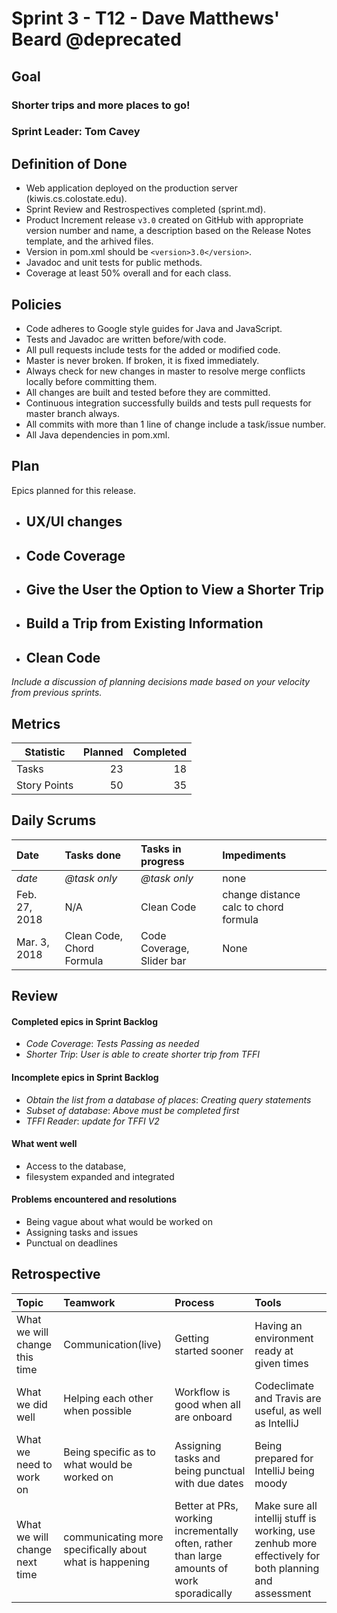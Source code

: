# Sprint 3 - T12 - Dave Matthews' Beard @deprecated

## Goal

### Shorter trips and more places to go!
### Sprint Leader: Tom Cavey

## Definition of Done

* Web application deployed on the production server (kiwis.cs.colostate.edu).
* Sprint Review and Restrospectives completed (sprint.md).
* Product Increment release `v3.0` created on GitHub with appropriate version number and name, a description based on the Release Notes template, and the arhived files.
* Version in pom.xml should be `<version>3.0</version>`.
* Javadoc and unit tests for public methods.
* Coverage at least 50% overall and for each class.

## Policies

* Code adheres to Google style guides for Java and JavaScript.
* Tests and Javadoc are written before/with code.  
* All pull requests include tests for the added or modified code.
* Master is never broken.  If broken, it is fixed immediately.
* Always check for new changes in master to resolve merge conflicts locally before committing them.
* All changes are built and tested before they are committed.
* Continuous integration successfully builds and tests pull requests for master branch always.
* All commits with more than 1 line of change include a task/issue number.
* All Java dependencies in pom.xml.

## Plan

Epics planned for this release.

* ## UX/UI changes
* ## Code Coverage
* ## Give the User the Option to View a Shorter Trip
* ## Build a Trip from Existing Information
* ## Clean Code

*Include a discussion of planning decisions made based on your velocity from previous sprints.*

## Metrics

Statistic | Planned | Completed
--- | ---: | ---:
Tasks |  23  | 18 
Story Points |  50 | 35 

## Daily Scrums

Date | Tasks done  | Tasks in progress | Impediments 
:--- | :--- | :--- | :--- 
*date* | *@task only* | *@task only* | none
 Feb. 27, 2018| N/A|Clean Code| change distance calc to chord formula
 Mar. 3, 2018 | Clean Code, Chord Formula | Code Coverage, Slider bar | None
 

## Review

#### Completed epics in Sprint Backlog 
* *Code Coverage*:  *Tests Passing as needed*
* *Shorter Trip*: *User is able to create shorter trip from TFFI*

#### Incomplete epics in Sprint Backlog 
* *Obtain the list from a database of places*: *Creating query statements*
* *Subset of database*: *Above must be completed first*
* *TFFI Reader*: *update for TFFI V2*

#### What went well
* Access to the database, 
* filesystem expanded and integrated

#### Problems encountered and resolutions
* Being vague about what would be worked on
* Assigning tasks and issues
* Punctual on deadlines


## Retrospective

Topic | Teamwork | Process | Tools
:--- | :--- | :--- | :---
What we will change this time | Communication(live) | Getting started sooner | Having an environment ready at given times
What we did well | Helping each other when possible | Workflow is good when all are onboard | Codeclimate and Travis are useful, as well as IntelliJ
What we need to work on | Being specific as to what would be worked on | Assigning tasks and being punctual with due dates | Being prepared for IntelliJ being moody
What we will change next time | communicating more specifically about what is happening | Better at PRs, working incrementally often, rather than large amounts of work sporadically | Make sure all intellij stuff is working, use zenhub more effectively for both planning and assessment
